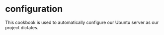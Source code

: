 # configuration

This cookbook is used to automatically configure our Ubuntu server as our project dictates.